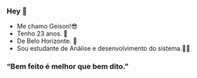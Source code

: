 ### Hey 👋

- Me chamo Geison!😎
- Tenho 23 anos. 🎈
- De Belo Horizonte. 📌
- Sou estudante de Análise e desenvolvimento do sistema.👨‍💻

### “Bem feito é melhor que bem dito.” 
